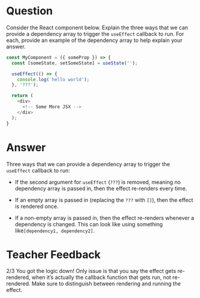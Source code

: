 # Question

Consider the React component below. Explain the three ways that we can provide a dependency array to trigger the `useEffect` callback to run. For each, provide an example of the dependency array to help explain your answer.

```js
const MyComponent = ({ someProp }) => {
  const [someState, setSomeState] = useState('');

  useEffect(() => {
    console.log('hello world');
  }, '???');

  return (
    <div>
      <!-- Some More JSX -->
    </div>
  );
}
```

# Answer

Three ways that we can provide a dependency array to trigger the `useEffect` callback to run:

- If the second argument for `useEffect` (`???`) is removed, meaning no dependency array is passed in, then the effect re-renders every time.

- If an empty array is passed in (replacing the `???` with `[]`), then the effect is rendered once.

- If a non-empty array is passed in, then the effect re-renders whenever a dependency is changed. This can look like using something like`[dependency1, dependency2]`.

# Teacher Feedback
2/3
You got the logic down! Only issue is that you say the effect gets re-rendered, when it’s actually the callback function that gets run, not re-rendered. Make sure to distinguish between rendering and running the effect.